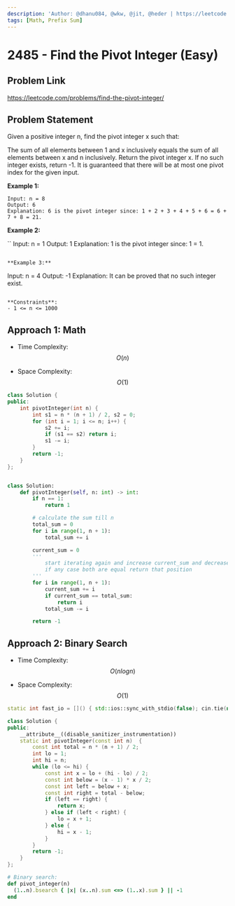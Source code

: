 ```yaml
---
description: 'Author: @dhanu084, @wkw, @jit, @heder | https://leetcode.com/problems/find-the-pivot-integer/'
tags: [Math, Prefix Sum]
---
```


# 2485 - Find the Pivot Integer (Easy)

## Problem Link

https://leetcode.com/problems/find-the-pivot-integer/

## Problem Statement

Given a positive integer n, find the pivot integer x such that:

The sum of all elements between 1 and x inclusively equals the sum of all elements between x and n inclusively. Return the pivot integer x. If no such integer exists, return -1. It is guaranteed that there will be at most one pivot index for the given input.

**Example 1:**

```
Input: n = 8
Output: 6
Explanation: 6 is the pivot integer since: 1 + 2 + 3 + 4 + 5 + 6 = 6 + 7 + 8 = 21.
```

**Example 2:**

`` Input: n = 1 Output: 1 Explanation: 1 is the pivot integer since: 1 = 1.

```

**Example 3:**

```

Input: n = 4 Output: -1 Explanation: It can be proved that no such integer exist.

```

**Constraints**:
- 1 <= n <= 1000
```

## Approach 1: Math

- Time Complexity: $$O(n)$$

- Space Complexity: $$O(1)$$

<Tabs>

<TabItem value="cpp" label="C++">
<SolutionAuthor name="@wkw"/>

```cpp
class Solution {
public:
    int pivotInteger(int n) {
        int s1 = n * (n + 1) / 2, s2 = 0;
        for (int i = 1; i <= n; i++) {
            s2 += i;
            if (s1 == s2) return i;
            s1 -= i;
        }
        return -1;
    }
};
```

</TabItem>

<TabItem value="py" label="Python">

<SolutionAuthor name="@dhanu084" />

```python

class Solution:
    def pivotInteger(self, n: int) -> int:
        if n == 1:
            return 1

        # calculate the sum till n
        total_sum = 0
        for i in range(1, n + 1):
            total_sum += i

        current_sum = 0
        '''
            start iterating again and increase current_sum and decrease total_sum
            if any case both are equal return that position
        '''
        for i in range(1, n + 1):
            current_sum += i
            if current_sum == total_sum:
                return i
            total_sum -= i

        return -1
```

</TabItem>
</Tabs>

## Approach 2: Binary Search

- Time Complexity: $$O(nlogn)$$

- Space Complexity: $$O(1)$$

<Tabs>
<TabItem value="cpp" label="C++">
<SolutionAuthor name="@heder"/>

```cpp
static int fast_io = []() { std::ios::sync_with_stdio(false); cin.tie(nullptr); cout.tie(nullptr); return 0; }();

class Solution {
public:
    __attribute__((disable_sanitizer_instrumentation))
    static int pivotInteger(const int n)  {
        const int total = n * (n + 1) / 2;
        int lo = 1;
        int hi = n;
        while (lo <= hi) {
            const int x = lo + (hi - lo) / 2;
            const int below = (x - 1) * x / 2;
            const int left = below + x;
            const int right = total - below;
            if (left == right) {
                return x;
            } else if (left < right) {
                lo = x + 1;
            } else {
                hi = x - 1;
            }
        }
        return -1;
    }
};
```

</TabItem>

<TabItem value="ruby" label="Ruby">
<SolutionAuthor name="@jit"/>

```ruby
# Binary search:
def pivot_integer(n)
  (1..n).bsearch { |x| (x..n).sum <=> (1..x).sum } || -1
end
```

</TabItem>

</Tabs>
